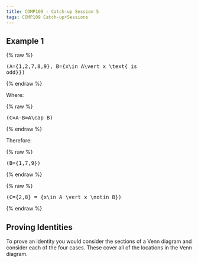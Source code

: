 ```yaml
---
title: COMP109 - Catch-up Session 5
tags: COMP109 Catch-up+Sessions
---
```

## Example 1
{% raw %}<pre>\(A=\{1,2,7,8,9\}, B=\{x\in A\vert x \text{ is odd}\}\)</pre>{% endraw %}

Where:

{% raw %}<pre>\(C=A-B=A\cap B\)</pre>{% endraw %}

Therefore:

{% raw %}<pre>\(B=\{1,7,9\}\)</pre>{% endraw %}

{% raw %}<pre>\(C=\{2,8\} = \{x\in A \vert x \notin B\}\)</pre>{% endraw %}

## Proving Identities
To prove an identity you would consider the sections of a Venn diagram and consider each of the four cases. These cover all of the locations in the Venn diagram.
